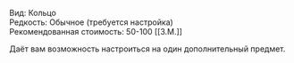 Вид: Кольцо<br>
Редкость: Обычное (требуется настройка)<br>
Рекомендованная стоимость: 50-100 [[З.М.]]<br>

Даёт вам возможность настроиться на один дополнительный предмет.